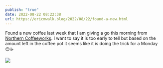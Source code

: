 ```yaml
---
publish: "true"
date: 2022-08-22 08:22:38
url: https://ericmwalk.blog/2022/08/22/found-a-new.html
---
```


Found a new coffee last week that I am giving a go this morning from [Northern Coffeeworks](https://www.northerncoffeeworks.com/collections/coffee/products/boundary-waters-mexico-comon-yaj-noptic-fto). I want to say it is too early to tell but based on the amount left in the coffee pot it seems like it is doing the trick for a Monday 😉☕

![](https://ericmwalk.blog/uploads/2022/d2d2e980cb.jpg)